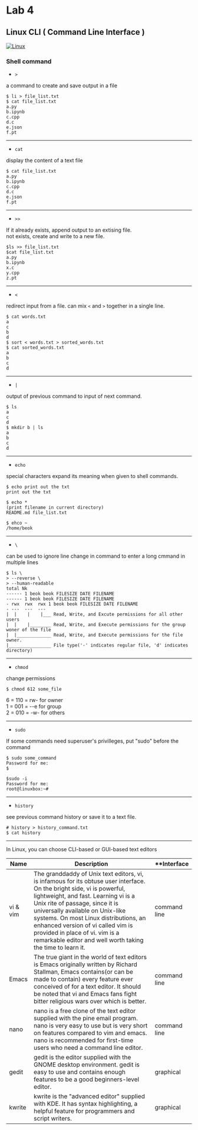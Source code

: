 # Lab 4
## Linux CLI ( Command Line Interface )
[![Linux](https://softwarelab.org/wp-content/uploads/Linux.jpg)](https://linuxcommand.org)
### Shell command

- `>`

a command to create and save output in a file
```
$ li > file_list.txt
$ cat file_list.txt
a.py
b.ipynb
c.cpp
d.c
e.json
f.pt
```

---
- `cat`

display the content of a text file
```
$ cat file_list.txt
a.py
b.ipynb
c.cpp
d.c
e.json
f.pt
```

---
- `>>`

If it already exists, append output to an extising file.   
not exists, create and write to a new file.
```
$ls >> file_list.txt
$cat file_list.txt
a.py
b.ipynb
x.c
y.cpp
z.pt
```

---
- `<`

redirect input from a file.
can mix `<` and `>` together in a single line.
```
$ cat words.txt
a
c
b
d
$ sort < words.txt > sorted_words.txt
$ cat sorted_words.txt
a
b
c
d
```

---
- `|`

output of previous command to input of next command.
```
$ ls
a
c
d
$ mkdir b | ls
a
b
c
d
```

---
- `echo`

special characters expand its meaning when given to shell commands.
```
$ echo print out the txt
print out the txt

$ echo *
(print filename in current directory)
README.md file_list.txt

$ ehco ~
/home/beok
```

---
- `\`

can be used to ignore line change in command to enter a long cmmand in multiple lines
```
$ ls \
> --reverse \
> --human-readable
total Nk
------ 1 beok beok FILESIZE DATE FILENAME
------ 1 beok beok FILESIZE DATE FILENAME
- rwx  rwx  rwx 1 beok beok FILESIZE DATE FILENAME
- ---  ---  ---
|  |    |    |___ Read, Write, and Excute permissions for all other users
|  |    |________ Read, Write, and Execute permissions for the group woner of the file
|  |_____________ Read, Write, and Execute permissions for the file owner.
|________________ File type('-' indicates regular file, 'd' indicates directory)
```

---
- `chmod`

change permissions   
```
$ chmod 612 some_file
```
6 = 110 = rw- for owner   
1 = 001 = --e for group   
2 = 010 = -w- for others   

---
- `sudo`

If some commands need superuser's privilleges, put "sudo" before the command
```
$ sudo some_command
Password for me:
$
```
```
$sudo -i
Password for me:
root@linuxbox:~#
```

---
- `history`

see previous command history or save it to a text file.
```
# history > history_command.txt
$ cat history
```

---
In Linux, you can choose CLI-based or GUI-based text editors

|**Name**|**Description**|**Interface|
|---|---|---|
|vi & vim|The granddaddy of Unix text editors, vi, is infamous for its obtuse user interface. On the bright side, vi is powerful, lightweight, and fast. Learning vi is a Unix rite of passage, since it is universally available on Unix-like systems. On most Linux distributions, an enhanced version of vi called vim is provided in place of vi. vim is a remarkable editor and well worth taking the time to learn it.|command line|
|Emacs|The true giant in the world of text editors is Emacs originally written by Richard Stallman, Emacs contains(or can be made to contain) every feature ever conceived of for a text editor. It should be noted that vi and Emacs fans fight bitter religious wars over which is better.|command line|
|nano|nano is a free clone of the text editor supplied with the pine email program. nano is very easy to use but is very short on features compared to vim and emacs. nano is recommended for first-time users who need a command line editor.|command line|
|gedit|gedit is the editor supplied with the GNOME desktop environment. gedit is easy to use and contains enough features to be a good beginners-level editor.|graphical|
|kwrite|kwrite is the "advanced editor" supplied with KDE. It has syntax highlighting, a helpful feature for programmers and script writers.|graphical|
